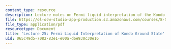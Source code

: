 ```yaml
---
content_type: resource
description: Lecture notes on Fermi liquid interpretation of the Kondo ground state.
file: https://ol-ocw-studio-app-production.s3.amazonaws.com/courses/8-512-theory-of-solids-ii-spring-2009/065c49d5708283e1e00ad6e930c30e16_MIT8_512s09_lec25.pdf
file_type: application/pdf
resourcetype: Document
title: 'Lecture 25: Fermi Liquid Interpretation of Kondo Ground State'
uid: 065c49d5-7082-83e1-e00a-d6e930c30e16
---
```

